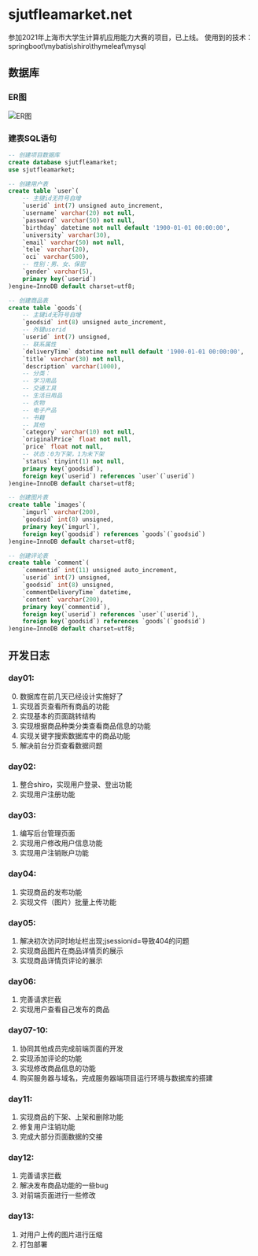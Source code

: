 # sjutfleamarket.net
参加2021年上海市大学生计算机应用能力大赛的项目，已上线。
使用到的技术：springboot\mybatis\shiro\thymeleaf\mysql

## 数据库
### ER图
![ER图](https://user-images.githubusercontent.com/53892437/113869964-e927c480-97e3-11eb-94d8-6d65b9019491.jpg)
### 建表SQL语句
```sql
-- 创建项目数据库
create database sjutfleamarket;
use sjutfleamarket;

-- 创建用户表
create table `user`(
    -- 主键id无符号自增
    `userid` int(7) unsigned auto_increment,
    `username` varchar(20) not null,
    `password` varchar(50) not null,
    `birthday` datetime not null default '1900-01-01 00:00:00',
    `university` varchar(30),
    `email` varchar(50) not null,
    `tele` varchar(20),
    `oci` varchar(500),
    -- 性别：男、女、保密
    `gender` varchar(5),
    primary key(`userid`)
)engine=InnoDB default charset=utf8;

-- 创建商品表
create table `goods`(
	-- 主键id无符号自增
    `goodsid` int(8) unsigned auto_increment,
    -- 外键userid
    `userid` int(7) unsigned,
    -- 联系属性
    `deliveryTime` datetime not null default '1900-01-01 00:00:00',
    `title` varchar(30) not null,
    `description` varchar(1000),
    -- 分类：
    -- 学习用品
    -- 交通工具
    -- 生活日用品
    -- 衣物
    -- 电子产品
    -- 书籍
    -- 其他
    `category` varchar(10) not null,
    `originalPrice` float not null,
    `price` float not null,
    -- 状态：0为下架，1为未下架
    `status` tinyint(1) not null,
    primary key(`goodsid`),
    foreign key(`userid`) references `user`(`userid`)
)engine=InnoDB default charset=utf8;

-- 创建图片表
create table `images`(
	`imgurl` varchar(200),
    `goodsid` int(8) unsigned,
    primary key(`imgurl`),
    foreign key(`goodsid`) references `goods`(`goodsid`)
)engine=InnoDB default charset=utf8;

-- 创建评论表
create table `comment`(
	`commentid` int(11) unsigned auto_increment,
    `userid` int(7) unsigned,
    `goodsid` int(8) unsigned,
    `commentDeliveryTime` datetime,
    `content` varchar(200),
    primary key(`commentid`),
    foreign key(`userid`) references `user`(`userid`),
    foreign key(`goodsid`) references `goods`(`goodsid`)
)engine=InnoDB default charset=utf8;
```

## 开发日志
### day01:
 0. 数据库在前几天已经设计实施好了
 1. 实现首页查看所有商品的功能
 2. 实现基本的页面跳转结构
 3. 实现根据商品种类分类查看商品信息的功能
 4. 实现关键字搜索数据库中的商品功能
 5. 解决前台分页查看数据问题
### day02:
 1. 整合shiro，实现用户登录、登出功能
 2. 实现用户注册功能
### day03:
 1. 编写后台管理页面
 2. 实现用户修改用户信息功能
 3. 实现用户注销账户功能
### day04:
 1. 实现商品的发布功能 
 2. 实现文件（图片）批量上传功能
### day05:
 1. 解决初次访问时地址栏出现;jsessionid=导致404的问题
 2. 实现商品图片在商品详情页的展示
 3. 实现商品详情页评论的展示
### day06:
 1. 完善请求拦截
 2. 实现用户查看自己发布的商品
### day07-10:
 1. 协同其他成员完成前端页面的开发
 2. 实现添加评论的功能
 3. 实现修改商品信息的功能
 4. 购买服务器与域名，完成服务器端项目运行环境与数据库的搭建
### day11:
 1. 实现商品的下架、上架和删除功能
 2. 修复用户注销功能
 3. 完成大部分页面数据的交接
### day12:
 1. 完善请求拦截
 2. 解决发布商品功能的一些bug
 3. 对前端页面进行一些修改
### day13:
 1. 对用户上传的图片进行压缩
 2. 打包部署
